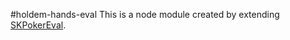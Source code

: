 #holdem-hands-eval
This is a node module created by extending [SKPokerEval](https://github.com/kennethshackleton/SKPokerEval).
